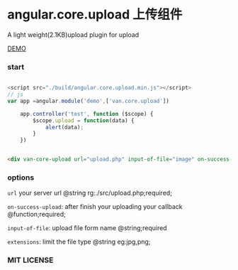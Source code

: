 # angular.core.upload 上传组件

A light weight(2.1KB)upload plugin for upload

[DEMO](http://events.jackpu.com/angular.core.upload/)

### start


```js

<script src="./build/angular.core.upload.min.js"></script>
// js
var app =angular.module('demo',['van.core.upload'])

    app.controller('test', function ($scope) {
        $scope.upload = function(data) {
            alert(data);
        }
    })
```

``` html

<div van-core-upload url="upload.php" input-of-file="image" on-success-upload="upload" />

```
### options

`url` your server url @string rg:./src/upload.php;required;

`on-success-upload`: after finish your uploading your callback @function;required;

`input-of-file`: upload file form name @string;required

`extensions`: limit the file type @string eg:jpg,png;


### MIT LICENSE

